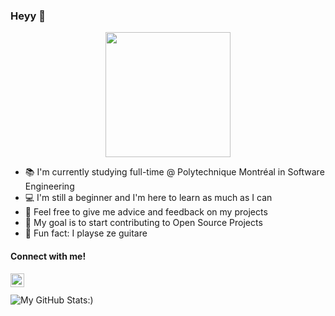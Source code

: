 ### Heyy 👋

<img style="display: block; margin-left: auto; margin-right: auto;" src='https://user-images.githubusercontent.com/5713670/87202985-820dcb80-c2b6-11ea-9f56-7ec461c497c3.gif' width='200"'>

- :books: I'm currently studying full-time @ Polytechnique Montréal in Software Engineering 
- :computer: I'm still a beginner and I'm here to learn as much as I can
- :revolving_hearts: Feel free to give me advice and feedback on my projects 
- :star2: My goal is to start contributing to Open Source Projects
- :guitar: Fun fact: I playse ze guitare 

#### Connect with me!
[<img align="left" alt="codeSTACKr | LinkedIn" width="22px" src="https://cdn-icons-png.flaticon.com/512/174/174857.png" />][linkedin]
<br />
<br />
![My GitHub Stats:)](https://github-readme-stats.vercel.app/api?username=Isaaruwu&show_icons=true&theme=merko)

[linkedin]: https://www.linkedin.com/in/ismail-aarab-25b2061b0/
